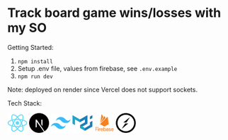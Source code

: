 # Track board game wins/losses with my SO

Getting Started:

1. `npm install`
2. Setup .env file, values from firebase, see `.env.example`
3. `npm run dev`

Note: deployed on render since Vercel does not support sockets. 

Tech Stack:

<p align="left">
  <img width="45px" src="https://raw.githubusercontent.com/devicons/devicon/master/icons/react/react-original.svg">
  <img width="45px" src="https://raw.githubusercontent.com/devicons/devicon/master/icons/nextjs/nextjs-original.svg">
  <img width="45px" src="https://raw.githubusercontent.com/devicons/devicon/master/icons/tailwindcss/tailwindcss-plain.svg">
  <img width="45px" src="https://raw.githubusercontent.com/devicons/devicon/master/icons/materialui/materialui-original.svg">
  <img width="45px" src="https://raw.githubusercontent.com/devicons/devicon/master/icons/firebase/firebase-plain-wordmark.svg">
  <img width="45px" src="https://raw.githubusercontent.com/devicons/devicon/master/icons/socketio/socketio-original.svg">
</p>
